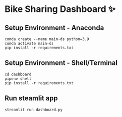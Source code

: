 # Bike Sharing Dashboard ✨

## Setup Environment - Anaconda
```
conda create --name main-ds python=3.9
conda activate main-ds
pip install -r requirements.txt
```

## Setup Environment - Shell/Terminal
```
cd dashboard
pipenv shell
pip install -r requirements.txt
```

## Run steamlit app
```
streamlit run dashboard.py
```
